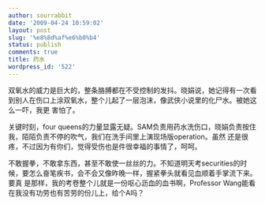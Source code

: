 ```yaml
---
author: sourrabbit
date: '2009-04-24 10:59:02'
layout: post
slug: '%e8%8d%af%e6%b0%b4'
status: publish
comments: true
title: 药水
wordpress_id: '522'
---
```


双氧水的威力是巨大的，整条胳膊都在不受控制的发抖。晓娟说，她记得有一次看到别人在伤口上涂双氧水，整个儿起了一层泡沫，像武侠小说里的化尸水。被她这么一吓，我更
害怕了。

关键时刻，four queens的力量显露无疑。SAM负责用药水洗伤口，晓娟负责按住我，陌陌负责不停的吹气，我们在洗手间里上演现场版operation。虽然
还是很疼，不过因为有你们，觉得受伤也是件很幸福的事情了，呵呵。

不敢握拳，不敢拿东西，甚至不敢使一丝丝的力。不知道明天考securities的时候，要怎么奋笔疾书，会不会又像昨晚一样，握紧拳头就看见血顺着手掌流下来。要真
是那样，我的考卷整个儿就是一份呕心沥血的血书啊，Professor Wang能看在我没有功劳也有苦劳的份儿上，给个A吗？

